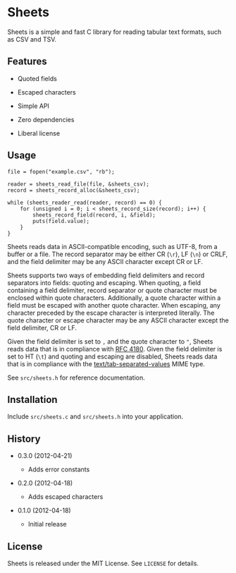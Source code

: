 Sheets
======

Sheets is a simple and fast C library for reading tabular text formats, such
as CSV and TSV.


Features
--------

  - Quoted fields

  - Escaped characters

  - Simple API

  - Zero dependencies

  - Liberal license


Usage
-----

    file = fopen("example.csv", "rb");

    reader = sheets_read_file(file, &sheets_csv);
    record = sheets_record_alloc(&sheets_csv);

    while (sheets_reader_read(reader, record) == 0) {
        for (unsigned i = 0; i < sheets_record_size(record); i++) {
            sheets_record_field(record, i, &field);
            puts(field.value);
        }
    }

Sheets reads data in ASCII-compatible encoding, such as UTF-8, from a buffer
or a file. The record separator may be either CR (`\r`), LF (`\n`) or CRLF,
and the field delimiter may be any ASCII character except CR or LF.

Sheets supports two ways of embedding field delimiters and record separators
into fields: quoting and escaping. When quoting, a field containing a field
delimiter, record separator or quote character must be enclosed within quote
characters. Additionally, a quote character within a field must be escaped
with another quote character. When escaping, any character preceded by the
escape character is interpreted literally. The quote character or escape
character may be any ASCII character except the field delimiter, CR or LF.

Given the field delimiter is set to `,` and the quote character to `"`, Sheets
reads data that is in compliance with [RFC 4180][]. Given the field delimiter
is set to HT (`\t`) and quoting and escaping are disabled, Sheets reads data
that is in compliance with the [text/tab-separated-values][TSV] MIME type.

See `src/sheets.h` for reference documentation.

  [RFC 4180]: http://tools.ietf.org/html/rfc4180
  [TSV]:      http://www.iana.org/assignments/media-types/text/tab-separated-values


Installation
------------

Include `src/sheets.c` and `src/sheets.h` into your application.


History
-------

  - 0.3.0 (2012-04-21)
    - Adds error constants

  - 0.2.0 (2012-04-18)
    - Adds escaped characters

  - 0.1.0 (2012-04-18)
    - Initial release


License
-------

Sheets is released under the MIT License. See `LICENSE` for details.
